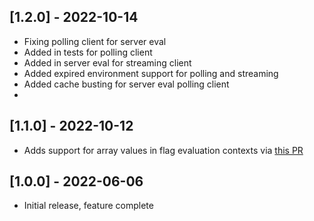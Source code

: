 ## [1.2.0] - 2022-10-14

- Fixing polling client for server eval
- Added in tests for polling client
- Added in server eval for streaming client
- Added expired environment support for polling and streaming
- Added cache busting for server eval polling client
- 

## [1.1.0] - 2022-10-12

- Adds support for array values in flag evaluation contexts via [this PR](https://github.com/featurehub-io/featurehub-ruby-sdk/pull/12)

## [1.0.0] - 2022-06-06

- Initial release, feature complete
